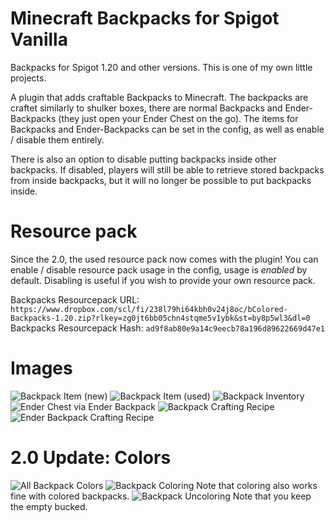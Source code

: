 # Minecraft Backpacks for Spigot Vanilla
Backpacks for Spigot 1.20 and other versions. This is one of my own little projects.

A plugin that adds craftable Backpacks to Minecraft. The backpacks are craftet similarly to shulker boxes, there are normal Backpacks and Ender-Backpacks (they just open your Ender Chest on the go).
The items for Backpacks and Ender-Backpacks can be set in the config, as well as enable / disable them entirely.

There is also an option to disable putting backpacks inside other backpacks. If disabled, players will still be able to retrieve stored backpacks from inside backpacks, but it will no longer be possible to put backpacks inside.

# Resource pack

Since the 2.0, the used resource pack now comes with the plugin!
You can enable / disable resource pack usage in the config, usage is *enabled* by default. Disabling is useful if you wish to provide your own resource pack.

Backpacks Resourcepack URL: ```https://www.dropbox.com/scl/fi/238l79hi64kbh0v24j8oc/bColored-Backpacks-1.20.zip?rlkey=zg0jt6bb05chn4stqme5v1ybk&st=by8p5wl3&dl=0```<br/>
Backpacks Resourcepack Hash: ```ad9f8ab80e9a14c9eecb78a196d89622669d47e1```

# Images

![Backpack Item (new)](https://github.com/user-attachments/assets/1a9da90a-2bca-496d-b026-2e33779deb11)
![Backpack Item (used)](https://github.com/user-attachments/assets/a0eed0c6-d402-4fa3-87ce-8059c1248ea2)
![Backpack Inventory](https://github.com/user-attachments/assets/9f6c6a50-694e-4b86-998f-3ea2a53b7da3)
![Ender Chest via Ender Backpack](https://github.com/user-attachments/assets/f0234d05-ab4d-4c80-b2af-9422019868cd)
![Backpack Crafting Recipe](https://github.com/user-attachments/assets/49431ece-58e7-4181-ab10-87922b5463e7)
![Ender Backpack Crafting Recipe](https://github.com/user-attachments/assets/ae81b525-5a36-4db7-ab1b-c4b743dcf5d2)

# 2.0 Update: Colors

![All Backpack Colors](https://github.com/user-attachments/assets/9a157ec9-b7a1-485f-b097-f648786045be)
![Backpack Coloring](https://github.com/user-attachments/assets/950ad309-a929-4a6c-8f24-65e0d4f01094)
Note that coloring also works fine with colored backpacks.
![Backpack Uncoloring](https://github.com/user-attachments/assets/72d7c9e9-47ca-4eb8-a3b6-47e0972bc791)
Note that you keep the empty bucked.
